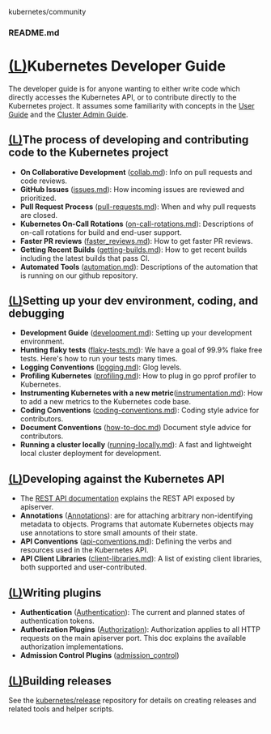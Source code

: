 kubernetes/community

###    README.md

# [(L)](https://github.com/kubernetes/community/tree/8decfe42b8cc1e027da290c4e98fa75b3e98e2cc/contributors/devel#kubernetes-developer-guide)Kubernetes Developer Guide

The developer guide is for anyone wanting to either write code which directly accesses the Kubernetes API, or to contribute directly to the Kubernetes project. It assumes some familiarity with concepts in the [User Guide](http://kubernetes.io/docs/user-guide/) and the [Cluster Admin Guide](http://kubernetes.io/docs/admin/).

## [(L)](https://github.com/kubernetes/community/tree/8decfe42b8cc1e027da290c4e98fa75b3e98e2cc/contributors/devel#the-process-of-developing-and-contributing-code-to-the-kubernetes-project)The process of developing and contributing code to the Kubernetes project

- **On Collaborative Development** ([collab.md](https://github.com/kubernetes/community/blob/8decfe42b8cc1e027da290c4e98fa75b3e98e2cc/contributors/devel/collab.md)): Info on pull requests and code reviews.
- **GitHub Issues** ([issues.md](https://github.com/kubernetes/community/blob/8decfe42b8cc1e027da290c4e98fa75b3e98e2cc/contributors/devel/issues.md)): How incoming issues are reviewed and prioritized.
- **Pull Request Process** ([pull-requests.md](https://github.com/kubernetes/community/blob/8decfe42b8cc1e027da290c4e98fa75b3e98e2cc/contributors/devel/pull-requests.md)): When and why pull requests are closed.
- **Kubernetes On-Call Rotations** ([on-call-rotations.md](https://github.com/kubernetes/community/blob/8decfe42b8cc1e027da290c4e98fa75b3e98e2cc/contributors/devel/on-call-rotations.md)): Descriptions of on-call rotations for build and end-user support.
- **Faster PR reviews** ([faster_reviews.md](https://github.com/kubernetes/community/blob/8decfe42b8cc1e027da290c4e98fa75b3e98e2cc/contributors/devel/faster_reviews.md)): How to get faster PR reviews.
- **Getting Recent Builds** ([getting-builds.md](https://github.com/kubernetes/community/blob/8decfe42b8cc1e027da290c4e98fa75b3e98e2cc/contributors/devel/getting-builds.md)): How to get recent builds including the latest builds that pass CI.
- **Automated Tools** ([automation.md](https://github.com/kubernetes/community/blob/8decfe42b8cc1e027da290c4e98fa75b3e98e2cc/contributors/devel/automation.md)): Descriptions of the automation that is running on our github repository.

## [(L)](https://github.com/kubernetes/community/tree/8decfe42b8cc1e027da290c4e98fa75b3e98e2cc/contributors/devel#setting-up-your-dev-environment-coding-and-debugging)Setting up your dev environment, coding, and debugging

- **Development Guide** ([development.md](https://github.com/kubernetes/community/blob/8decfe42b8cc1e027da290c4e98fa75b3e98e2cc/contributors/devel/development.md)): Setting up your development environment.
- **Hunting flaky tests** ([flaky-tests.md](https://github.com/kubernetes/community/blob/8decfe42b8cc1e027da290c4e98fa75b3e98e2cc/contributors/devel/flaky-tests.md)): We have a goal of 99.9% flake free tests. Here's how to run your tests many times.
- **Logging Conventions** ([logging.md](https://github.com/kubernetes/community/blob/8decfe42b8cc1e027da290c4e98fa75b3e98e2cc/contributors/devel/logging.md)): Glog levels.
- **Profiling Kubernetes** ([profiling.md](https://github.com/kubernetes/community/blob/8decfe42b8cc1e027da290c4e98fa75b3e98e2cc/contributors/devel/profiling.md)): How to plug in go pprof profiler to Kubernetes.
- **Instrumenting Kubernetes with a new metric**([instrumentation.md](https://github.com/kubernetes/community/blob/8decfe42b8cc1e027da290c4e98fa75b3e98e2cc/contributors/devel/instrumentation.md)): How to add a new metrics to the Kubernetes code base.
- **Coding Conventions** ([coding-conventions.md](https://github.com/kubernetes/community/blob/8decfe42b8cc1e027da290c4e98fa75b3e98e2cc/contributors/devel/coding-conventions.md)): Coding style advice for contributors.
- **Document Conventions** ([how-to-doc.md](https://github.com/kubernetes/community/blob/8decfe42b8cc1e027da290c4e98fa75b3e98e2cc/contributors/devel/how-to-doc.md)) Document style advice for contributors.
- **Running a cluster locally** ([running-locally.md](https://github.com/kubernetes/community/blob/8decfe42b8cc1e027da290c4e98fa75b3e98e2cc/contributors/devel/running-locally.md)): A fast and lightweight local cluster deployment for development.

## [(L)](https://github.com/kubernetes/community/tree/8decfe42b8cc1e027da290c4e98fa75b3e98e2cc/contributors/devel#developing-against-the-kubernetes-api)Developing against the Kubernetes API

- The [REST API documentation](http://kubernetes.io/docs/reference/) explains the REST API exposed by apiserver.
- **Annotations** ([Annotations](https://kubernetes.io/docs/concepts/overview/working-with-objects/annotations/)): are for attaching arbitrary non-identifying metadata to objects. Programs that automate Kubernetes objects may use annotations to store small amounts of their state.
- **API Conventions** ([api-conventions.md](https://github.com/kubernetes/community/blob/8decfe42b8cc1e027da290c4e98fa75b3e98e2cc/contributors/devel/api-conventions.md)): Defining the verbs and resources used in the Kubernetes API.
- **API Client Libraries** ([client-libraries.md](https://github.com/kubernetes/community/blob/8decfe42b8cc1e027da290c4e98fa75b3e98e2cc/contributors/devel/client-libraries.md)): A list of existing client libraries, both supported and user-contributed.

## [(L)](https://github.com/kubernetes/community/tree/8decfe42b8cc1e027da290c4e98fa75b3e98e2cc/contributors/devel#writing-plugins)Writing plugins

- **Authentication** ([Authentication](http://kubernetes.io/docs/admin/authentication/)): The current and planned states of authentication tokens.
- **Authorization Plugins** ([Authorization](http://kubernetes.github.io/docs/admin/authorization/)): Authorization applies to all HTTP requests on the main apiserver port. This doc explains the available authorization implementations.
- **Admission Control Plugins** ([admission_control](https://github.com/kubernetes/community/blob/master/contributors/design-proposals/admission_control.md))

## [(L)](https://github.com/kubernetes/community/tree/8decfe42b8cc1e027da290c4e98fa75b3e98e2cc/contributors/devel#building-releases)Building releases

See the [kubernetes/release](https://github.com/kubernetes/release) repository for details on creating releases and related tools and helper scripts.

[![Analytics](../_resources/c2196de8ba412c60c22ab491af7b1409.gif)](https://github.com/kubernetes/community/blob/8decfe42b8cc1e027da290c4e98fa75b3e98e2cc/contributors/devel)